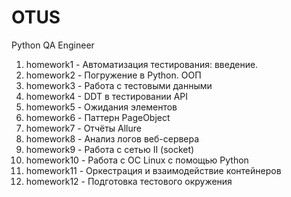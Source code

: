 # OTUS
Python QA Engineer

1) homework1 - Автоматизация тестирования: введение.
2) homework2 - Погружение в Python. ООП
3) homework3 - Работа с тестовыми данными
4) homework4 - DDT в тестировании API
5) homework5 - Ожидания элементов
6) homework6 - Паттерн PageObject
7) homework7 - Отчёты Allure
8) homework8 - Анализ логов веб-сервера
9) homework9 - Работа с сетью II (socket)
10) homework10 - Работа с ОС Linux с помощью Python 
11) homework11 - Оркестрация и взаимодействие контейнеров 
12) homework12 - Подготовка тестового окружения